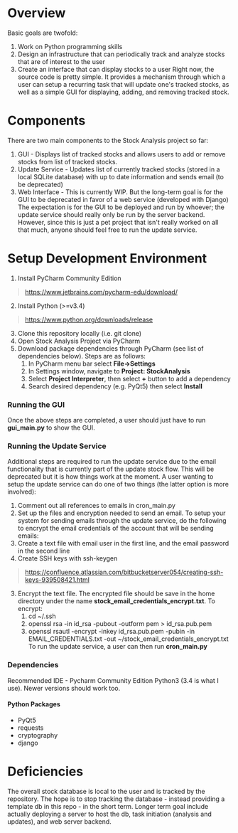 # Overview
Basic goals are twofold:
1. Work on Python programming skills
2. Design an infrastructure that can periodically track and analyze stocks that are of interest to the user
3. Create an interface that can display stocks to a user
Right now, the source code is pretty simple. It provides a mechanism through which a user can setup a recurring task that will update one's tracked stocks, as well as a simple GUI for displaying, adding, and removing tracked stock. 
# Components
There are two main components to the Stock Analysis project so far:
1. GUI              - Displays list of tracked stocks and allows users to add or remove stocks from list of tracked stocks.
2. Update Service   - Updates list of currently tracked stocks (stored in a local SQLite database) with up to date information and sends email (to be deprecated)
3. Web Interface    - This is currently WIP. But the long-term goal is for the GUI to be deprecated in favor of a web service (developed with Django)
The expectation is for the GUI to be deployed and run by whoever; the update service should really only be run by the server backend. However, since this is just a pet project that isn't really worked on all that much, anyone should feel free to run the update service.
# Setup Development Environment
1. Install PyCharm Community Edition
> https://www.jetbrains.com/pycharm-edu/download/
2. Install Python (>=v3.4)
> https://www.python.org/downloads/release
3. Clone this repository locally (i.e. git clone)
4. Open Stock Analysis Project via PyCharm
5. Download package dependencies through PyCharm (see list of dependencies below). Steps are as follows:
    1. In PyCharm menu bar select **File->Settings**
    2. In Settings window, navigate to **Project: StockAnalysis**
    3. Select **Project Interpreter**, then select **+** button to add a dependency
    4. Search desired dependency (e.g. PyQt5) then select **Install**
### Running the GUI ##
Once the above steps are completed, a user should just have to run **gui_main.py** to show the GUI.
### Running the Update Service ###
Additional steps are required to run the update service due to the email functionality that is currently part of the update stock flow. This will be deprecated but it is how things work at the moment. A user wanting to setup the update service can do one of two things (the latter option is more involved):
1. Comment out all references to emails in cron_main.py
2. Set up the files and encryption needed to send an email.
To setup your system for sending emails through the update service, do the following to encrypt the email credentials of the account that will be sending emails:
1. Create a text file with email user in the first line, and the email password in the second line
2. Create SSH keys with ssh-keygen
> https://confluence.atlassian.com/bitbucketserver054/creating-ssh-keys-939508421.html
3. Encrypt the text file. The encrypted file should be save in the home directory under the name **stock_email_credentials_encrypt.txt**. To encrypt:
    1. cd ~/.ssh 
    2. openssl rsa -in id_rsa -pubout -outform pem > id_rsa.pub.pem
    3. openssl rsautl -encrypt -inkey id_rsa.pub.pem -pubin -in EMAIL_CREDENTIALS.txt -out ~/stock_email_credentials_encrypt.txt
To run the update service, a user can then run **cron_main.py**
### Dependencies ###
Recommended IDE - Pycharm Community Edition
Python3 (3.4 is what I use). Newer versions should work too.
#### Python Packages ####
* PyQt5
* requests
* cryptography
* django
# Deficiencies
The overall stock database is local to the user and is tracked by the repository. The hope is to stop tracking the database - instead providing a template db in this repo - in the short term.
Longer term goal include actually deploying a server to host the db, task initiation (analysis and updates), and web server backend.
